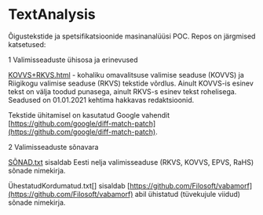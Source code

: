# TextAnalysis

Õigustekstide ja spetsifikatsioonide masinanalüüsi POC. Repos on järgmised katsetused:

1  Valimisseaduste ühisosa ja erinevused

[KOVVS+RKVS.html](https://e-gov.github.io/TextAnalysis/KOVVS+RKVS.html) - kohaliku omavalitsuse valimise seaduse (KOVVS) ja Riigikogu valimise seaduse (RKVS) tekstide võrdlus. Ainult KOVVS-is esinev tekst on välja toodud punasega, ainult RKVS-s esinev tekst rohelisega. Seadused on 01.01.2021 kehtima hakkavas redaktsioonid.

Tekstide ühitamisel on kasutatud Google vahendit [https://github.com/google/diff-match-patch](https://github.com/google/diff-match-patch).

2  Valimisseaduste sõnavara

[SÕNAD.txt](https://github.com/e-gov/TextAnalysis/blob/master/S%C3%95NAD.txt) sisaldab Eesti nelja valimisseaduse (RKVS, KOVVS, EPVS, RaHS) sõnade nimekirja.

ÜhestatudKordumatud.txt[] sisaldab [https://github.com/Filosoft/vabamorf](https://github.com/Filosoft/vabamorf) abil ühistatud (tüvekujule viidud) sõnade nimekirja.

